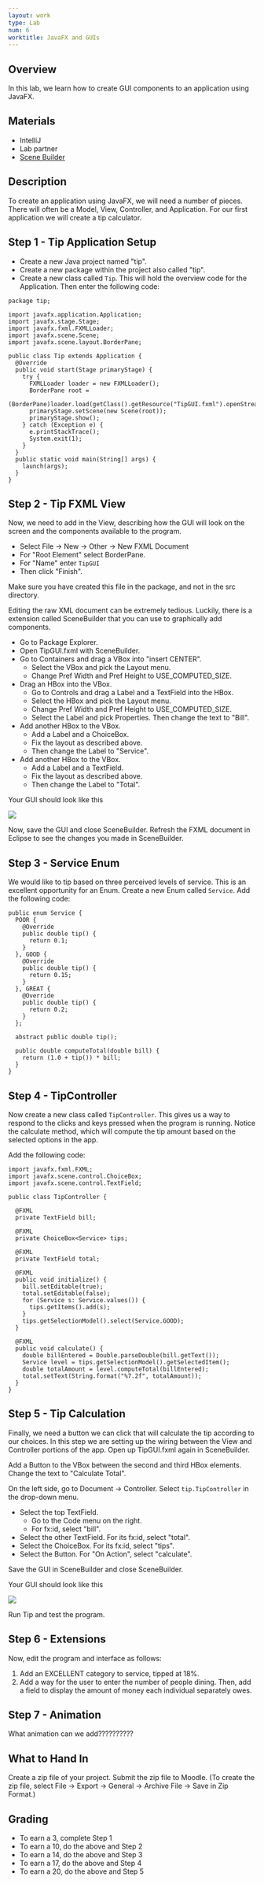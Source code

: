 ```yaml
---
layout: work
type: Lab
num: 6
worktitle: JavaFX and GUIs
---
```


## Overview


In this lab, we learn how to create GUI components to an application
using JavaFX.

## Materials

-   IntelliJ
-   Lab partner
-   [Scene Builder](http://gluonhq.com/products/scene-builder/)

## Description

To create an application using JavaFX, we will need a number of pieces.
There will often be a Model, View, Controller, and Application. For our
first application we will create a tip calculator.

## Step 1 - Tip Application Setup

-   Create a new Java project named "tip".
-   Create a new package within the project also called "tip".
-   Create a new class called `Tip`. This will hold the overview code
    for the Application. Then enter the following code:

<!-- -->

    package tip;

    import javafx.application.Application;
    import javafx.stage.Stage;
    import javafx.fxml.FXMLLoader;
    import javafx.scene.Scene;
    import javafx.scene.layout.BorderPane;

    public class Tip extends Application {
      @Override
      public void start(Stage primaryStage) {
        try {
          FXMLLoader loader = new FXMLLoader();
          BorderPane root =
            (BorderPane)loader.load(getClass().getResource("TipGUI.fxml").openStream());
          primaryStage.setScene(new Scene(root));
          primaryStage.show();
        } catch (Exception e) {
          e.printStackTrace();
          System.exit(1);
        }
      }
      public static void main(String[] args) {
        launch(args);
      }
    }

## Step 2 - Tip FXML View

Now, we need to add in the View, describing how the GUI will look on the
screen and the components available to the program.

-   Select File → New → Other → New FXML Document
-   For "Root Element" select BorderPane.
-   For "Name" enter `TipGUI`
-   Then click "Finish".

Make sure you have created this file in the package, and not in the src
directory.

Editing the raw XML document can be extremely tedious. Luckily, there is
a extension called SceneBuilder that you can use to graphically add
components.

-   Go to Package Explorer.
-   Open TipGUI.fxml with SceneBuilder.
-   Go to Containers and drag a VBox into "insert CENTER".
    -   Select the VBox and pick the Layout menu.
    -   Change Pref Width and Pref Height to USE\_COMPUTED\_SIZE.
-   Drag an HBox into the VBox.
    -   Go to Controls and drag a Label and a TextField into the HBox.
    -   Select the HBox and pick the Layout menu.
    -   Change Pref Width and Pref Height to USE\_COMPUTED\_SIZE.
    -   Select the Label and pick Properties. Then change the text to
        "Bill".
-   Add another HBox to the VBox.
    -   Add a Label and a ChoiceBox.
    -   Fix the layout as described above.
    -   Then change the Label to "Service".
-   Add another HBox to the VBox.
    -   Add a Label and a TextField.
    -   Fix the layout as described above.
    -   Then change the Label to "Total".

Your GUI should look like this

![](../images/tipgui1.png)

Now, save the GUI and close SceneBuilder. Refresh the FXML document in
Eclipse to see the changes you made in SceneBuilder.

## Step 3 - Service Enum

We would like to tip based on three perceived levels of service. This is
an excellent opportunity for an Enum. Create a new Enum called
`Service`. Add the following code:

    public enum Service {
      POOR {
        @Override
        public double tip() {
          return 0.1;
        }
      }, GOOD {
        @Override
        public double tip() {
          return 0.15;
        }
      }, GREAT {
        @Override
        public double tip() {
          return 0.2;
        }
      };

      abstract public double tip();

      public double computeTotal(double bill) {
        return (1.0 + tip()) * bill;
      }
    }

## Step 4 - TipController

Now create a new class called `TipController`. This gives us a way to
respond to the clicks and keys pressed when the program is running.
Notice the calculate method, which will compute the tip amount based on
the selected options in the app.

Add the following code:

    import javafx.fxml.FXML;
    import javafx.scene.control.ChoiceBox;
    import javafx.scene.control.TextField;

    public class TipController {

      @FXML
      private TextField bill;

      @FXML
      private ChoiceBox<Service> tips;

      @FXML
      private TextField total;

      @FXML
      public void initialize() {
        bill.setEditable(true);
        total.setEditable(false);
        for (Service s: Service.values()) {
          tips.getItems().add(s);
        }
        tips.getSelectionModel().select(Service.GOOD);
      }

      @FXML
      public void calculate() {
        double billEntered = Double.parseDouble(bill.getText());
        Service level = tips.getSelectionModel().getSelectedItem();
        double totalAmount = level.computeTotal(billEntered);
        total.setText(String.format("%7.2f", totalAmount));
      }
    }

## Step 5 - Tip Calculation

Finally, we need a button we can click that will calculate the tip
according to our choices. In this step we are setting up the wiring
between the View and Controller portions of the app. Open up TipGUI.fxml
again in SceneBuilder.

Add a Button to the VBox between the second and third HBox elements.
Change the text to "Calculate Total".

On the left side, go to Document → Controller. Select
`tip.TipController` in the drop-down menu.

-   Select the top TextField.
    -   Go to the Code menu on the right.
    -   For fx:id, select "bill".
-   Select the other TextField. For its fx:id, select "total".
-   Select the ChoiceBox. For its fx:id, select "tips".
-   Select the Button. For "On Action", select "calculate".

Save the GUI in SceneBuilder and close SceneBuilder.

Your GUI should look like this

![](../images/tipgui2.png)

Run Tip and test the program.

## Step 6 - Extensions

Now, edit the program and interface as follows:

1.  Add an EXCELLENT category to service, tipped at 18%.
2.  Add a way for the user to enter the number of people dining. Then,
    add a field to display the amount of money each individual
    separately owes.

## Step 7 - Animation

What animation can we add??????????


## What to Hand In

Create a zip file of your project. Submit the zip file to Moodle. (To
create the zip file, select File -\> Export -\> General -\> Archive
File -\> Save in Zip Format.)

## Grading

* To earn a 3, complete Step 1
* To earn a 10, do the above and Step 2
* To earn a 14, do the above and Step 3
* To earn a 17, do the above and Step 4
* To earn a 20, do the above and Step 5
